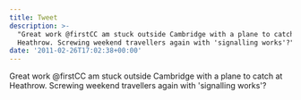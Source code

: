 ```yaml
---
title: Tweet
description: >-
  "Great work @firstCC am stuck outside Cambridge with a plane to catch at
  Heathrow. Screwing weekend travellers again with 'signalling works'?"
date: '2011-02-26T17:02:38+00:00'
---
```

Great work @firstCC am stuck outside Cambridge with a plane to catch at Heathrow. Screwing weekend travellers again with 'signalling works'?
